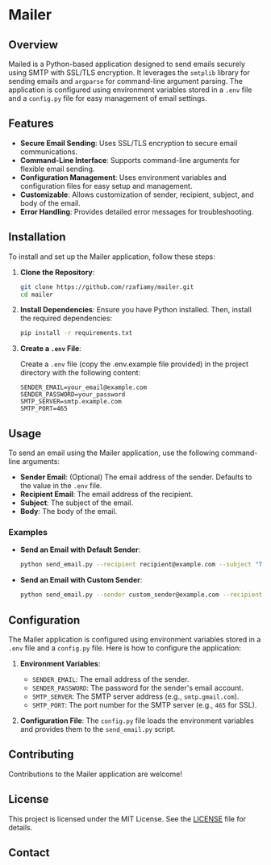 # Mailer

## Overview
Mailed is a Python-based application designed to send emails securely using SMTP with SSL/TLS encryption. It leverages the `smtplib` library for sending emails and `argparse` for command-line argument parsing. The application is configured using environment variables stored in a `.env` file and a `config.py` file for easy management of email settings.

## Features
- **Secure Email Sending**: Uses SSL/TLS encryption to secure email communications.
- **Command-Line Interface**: Supports command-line arguments for flexible email sending.
- **Configuration Management**: Uses environment variables and configuration files for easy setup and management.
- **Customizable**: Allows customization of sender, recipient, subject, and body of the email.
- **Error Handling**: Provides detailed error messages for troubleshooting.

## Installation
To install and set up the Mailer application, follow these steps:

1. **Clone the Repository**:
   ```bash
   git clone https://github.com/rzafiamy/mailer.git
   cd mailer
   ```

2. **Install Dependencies**:
   Ensure you have Python installed. Then, install the required dependencies:

   ```bash
   pip install -r requirements.txt
   ```

3. **Create a `.env` File**:

   Create a `.env` file (copy the .env.example file provided) in the project directory with the following content:

   ```plaintext
   SENDER_EMAIL=your_email@example.com
   SENDER_PASSWORD=your_password
   SMTP_SERVER=smtp.example.com
   SMTP_PORT=465
   ```

## Usage
To send an email using the Mailer application, use the following command-line arguments:

- **Sender Email**: (Optional) The email address of the sender. Defaults to the value in the `.env` file.
- **Recipient Email**: The email address of the recipient.
- **Subject**: The subject of the email.
- **Body**: The body of the email.

### Examples
- **Send an Email with Default Sender**:
  ```bash
  python send_email.py --recipient recipient@example.com --subject "Test Email" --body "This is a test email."
  ```

- **Send an Email with Custom Sender**:
  ```bash
  python send_email.py --sender custom_sender@example.com --recipient recipient@example.com --subject "Test Email" --body "This is a test email."
  ```

## Configuration
The Mailer application is configured using environment variables stored in a `.env` file and a `config.py` file. Here is how to configure the application:

1. **Environment Variables**:
   - `SENDER_EMAIL`: The email address of the sender.
   - `SENDER_PASSWORD`: The password for the sender's email account.
   - `SMTP_SERVER`: The SMTP server address (e.g., `smtp.gmail.com`).
   - `SMTP_PORT`: The port number for the SMTP server (e.g., `465` for SSL).

2. **Configuration File**:
   The `config.py` file loads the environment variables and provides them to the `send_email.py` script.

## Contributing
Contributions to the Mailer application are welcome!

## License
This project is licensed under the MIT License. See the [LICENSE](LICENSE) file for details.

## Contact